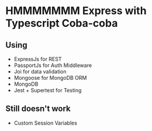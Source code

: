 # HMMMMMMM Express with Typescript Coba-coba

## Using
- ExpressJs for REST
- PassportJs for Auth Middleware
- Joi for data validation
- Mongoose for MongoDB ORM
- MongoDB
- Jest + Supertest for Testing

## Still doesn't work
- Custom Session Variables